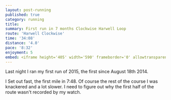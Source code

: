 ```yaml
---
layout: post-running
published: true
category: running
title:
summary: First run in 7 months Clockwise Harwell Loop
route: 'Harwell Clockwise'
time: '34:08'
distance: '4.0'
pace: '8:32'
enjoyment: 5
embed: <iframe height='405' width='590' frameborder='0' allowtransparency='true' scrolling='no' src='https://www.strava.com/activities/270291477/embed/f7dffca92211675e12332536f2af5520f06b07d1'></iframe>
---
```


Last night I ran my first run of 2015, the first since August 18th 2014.

I Set out fast, the first mile in 7:48. Of course the rest of the course I was knackered and a lot slower. I need to figure out why the first half of the route wasn't recorded by my watch.